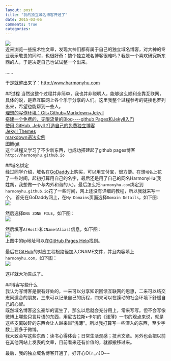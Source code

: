 ```yaml
---
layout: post
title: "我的独立域名博客开通了"
date: 2015-03-06
comments: true
categories:
---
```

![](https://github.com/HarmonyHu/harmonyhu.github.io/raw/master/_posts/images/logo.gif)  
近来浏览一些技术性文章，发现大神们都有属于自己的独立域名博客，对大神的专业表示敬畏的同时，也很好奇：搞个独立域名博客很难吗？我是一个喜欢研究新东西的人，于是决定自己也试试整一个出来。  
  
......  
  
于是就整出来了：<http://www.harmonyhu.com>  

##过程
当然这整个过程并非简单，我也并非聪明人，能够这么顺利全靠互联网，具体的说，是靠互联网上各个乐于分享的人们。这里我整个过程参考的链接也罗列出来，希望也能帮到一些人。  
[理想的写作环境：Git+Github+Markdown+Jekyll](http://www.yangzhiping.com/tech/writing-space.html)  
[搭建一个免费的，无限流量的Blog----github Pages和Jekyll入门](http://www.ruanyifeng.com/blog/2012/08/blogging_with_jekyll.html)  
[使用 GitHub, Jekyll 打造自己的免费独立博客](http://blog.csdn.net/on_1y/article/details/19259435)  
[Jekyll Themes](http://jekyllthemes.org/)  
[markdown语法实例](http://maxiang.info/)  
[图解git](http://marklodato.github.io/visual-git-guide/index-zh-cn.html)  
这个过程又学习了不少新东西，也成功搭建起了github pages博客`http://harmonyhu.github.io`  

##域名绑定  
经过同学介绍，域名在[GoDaddy](https://www.godaddy.com/)上购买，可以用支付宝，很方便。在想`域名`上花了一些时间，起初打算用自己的名字，最后还是用了自己的网名HarmonyHu(我姓胡，我想做一个与内外和谐的人)。最后怎么把`harmonyhu.com`绑定到`harmonyhu.github.io`花了一些时间，网上还没有详细的教程，所以我就来写一个。
首先在GoDaddy网上，在`My Domains`页面选择`Domain Details`，如下图:  
![](https://github.com/HarmonyHu/harmonyhu.github.io/raw/master/_posts/images/godaddy1.jpg)  
  
  
然后选择`DNS ZONE FILE`，如下图：  
![](https://github.com/HarmonyHu/harmonyhu.github.io/raw/master/_posts/images/godaddy2.jpg)  
  
  
然后填写`A(Host)`和`CName(Alias)`信息，如下图：  
![](https://github.com/HarmonyHu/harmonyhu.github.io/raw/master/_posts/images/godaddy3.jpg)  
上图中的ip地址可以在[GitHub Pages Help](https://help.github.com/articles/tips-for-configuring-an-a-record-with-your-dns-provider/)找到。  

最后在[GitHub](https://github.com/)的对应工程根路径加入CNAME文件，并且内容填上`harmonyhu.com`，如下图：  
![](https://github.com/HarmonyHu/harmonyhu.github.io/raw/master/_posts/images/github1.jpg)
  
这样就大功告成了。

##博客写些什么  
我认为写博客是很有好处的，一来可以分享知识回馈互联网的恩惠，二来可以结交志同道合的朋友，三来可以记录自己的历程，四来可以在躁动的社会环境下舒缓自己的心智。  
既然域名博客这么豪华的诞生了，那么以后就会充分用上，常来写写。但不会写像微博上哪些只言片语的东西，用尼古拉斯•卡尔的《浅薄》一书的观点来说，就是这些支离破碎的东西会让人越来越"浅薄"。所以我打算写一些深入的东西，至少字数上要多于微博。  
我大致会写这些东西：读书心得体会；日常生活观感；技术文章。另外也会把以前在其他网站上发表的文章，目前看来还有价值的，就都搬移过来。  

最后，我的独立域名博客开通了，好开心O(∩_∩)O~~